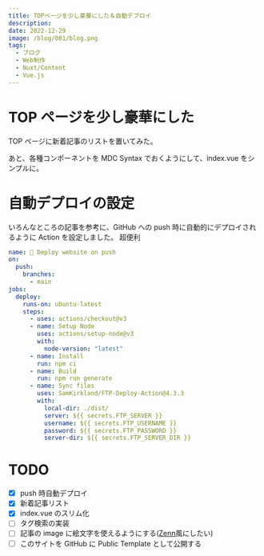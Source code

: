 ```yaml
---
title: TOPページを少し豪華にした＆自動デプロイ
description:
date: 2022-12-29
image: /blog/001/blog.png
tags:
  - ブログ
  - Web制作
  - Nuxt/Content
  - Vue.js
---
```


# TOP ページを少し豪華にした

TOP ページに新着記事のリストを置いてみた。

あと、各種コンポーネントを MDC Syntax でおくようにして、index.vue をシンプルに。

# 自動デプロイの設定

いろんなところの記事を参考に、GitHub への push 時に自動的にデプロイされるように Action を設定しました。
超便利

```yaml
name: 🚀 Deploy website on push
on:
  push:
    branches:
      - main
jobs:
  deploy:
    runs-on: ubuntu-latest
    steps:
      - uses: actions/checkout@v3
      - name: Setup Node
        uses: actions/setup-node@v3
        with:
          node-version: "latest"
      - name: Install
        run: npm ci
      - name: Build
        run: npm run generate
      - name: Sync files
        uses: SamKirkland/FTP-Deploy-Action@4.3.3
        with:
          local-dir: ./dist/
          server: ${{ secrets.FTP_SERVER }}
          username: ${{ secrets.FTP_USERNAME }}
          password: ${{ secrets.FTP_PASSWORD }}
          server-dir: ${{ secrets.FTP_SERVER_DIR }}
```

# TODO

- [x] push 時自動デプロイ
- [x] 新着記事リスト
- [x] index.vue のスリム化
- [ ] タグ検索の実装
- [ ] 記事の image に絵文字を使えるようにする([Zenn](https://zenn.dev/)風にしたい)
- [ ] このサイトを GitHub に Public Template として公開する
